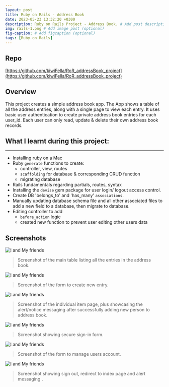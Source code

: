 ```yaml
---
layout: post
title: Ruby on Rails - Address Book
date: 2023-05-23 13:32:20 +0300
description: Ruby on Rails Project - Address Book. # Add post description (optional)
img: rails-1.png # Add image post (optional)
fig-caption: # Add figcaption (optional)
tags: [Ruby on Rails]
---
```


## Repo
[https://github.com/kiwiFella/RoR_addressBook_project](https://github.com/kiwiFella/RoR_addressBook_project)
 
## Overview
This project creates a simple address book app. 
The App shows a table of all the address entries, along with a single page to view each entry.
It uses basic user authentication to create private address book entries for each user_id.
Each user can only read, update & delete their own address book records.


## What I learnt during this project:
--------------------
- Installing ruby on a Mac
- Ruby `generate` functions to create:
    - controller, view, routes
    - `scaffolding` for database & corresponding CRUD function
    - migrating database
- Rails fundamentals regarding partials, routes, syntax
- Installing the `devise` gem package for user login/ logout access control.
- Create DB 'belongs_to' and 'has_many' `associations`.
- Manually updating database schema file and all other associated files to add a new field to a database, then migrate to database.
- Editing controller to add 
    - `before_action` logic 
    - created new function to prevent user editing other users data


## Screenshots

![I and My friends]({{site.baseurl}}/assets/img/rails-1/1.friends.png)
>Screenshot of the main table listing all the entries in the address book.

![I and My friends]({{site.baseurl}}/assets/img/rails-1/2.create.png)
>Screenshot of the form to create new entry.

![I and My friends]({{site.baseurl}}/assets/img/rails-1/3.created.png)
>Screenshot of the individual item page, plus showcasing the alert/notice messaging after successfully adding new person to address book.

![I and My friends]({{site.baseurl}}/assets/img/rails-1/4.sign-in.png)
>Screenshot showing secure sign-in form.

![I and My friends]({{site.baseurl}}/assets/img/rails-1/5.edit-profile.png)
>Screenshot of the form to manage users account.

![I and My friends]({{site.baseurl}}/assets/img/rails-1/6.sign-out.png)
>Screenshot showing sign out, redirect to index page and alert messaging .

